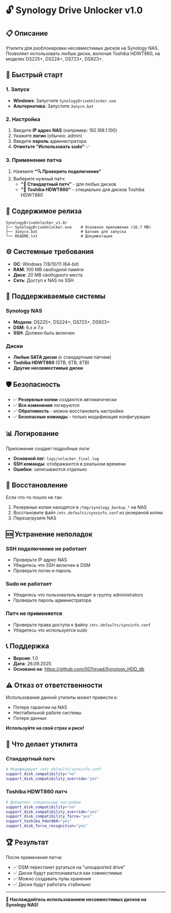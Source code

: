 # 🔓 Synology Drive Unlocker v1.0

## 📋 Описание
Утилита для разблокировки несовместимых дисков на Synology NAS. Позволяет использовать любые диски, включая Toshiba HDWT860, на моделях DS225+, DS224+, DS723+, DS923+.

## 🚀 Быстрый старт

### 1. Запуск
- **Windows**: Запустите `SynologyDriveUnlocker.exe`
- **Альтернатива**: Запустите `Запуск.bat`

### 2. Настройка
1. Введите **IP адрес NAS** (например: 192.168.1.100)
2. Укажите **логин** (обычно: admin)
3. Введите **пароль** администратора
4. **Отметьте "Использовать sudo"** ✅

### 3. Применение патча
1. Нажмите **"🔍 Проверить подключение"**
2. Выберите нужный патч:
   - **"🔧 Стандартный патч"** - для любых дисков
   - **"💾 Toshiba HDWT860"** - специально для дисков Toshiba HDWT860

## 📁 Содержимое релиза

```
SynologyDriveUnlocker_v1.0/
├── SynologyDriveUnlocker.exe    # Основное приложение (16.7 MB)
├── Запуск.bat                   # Батник для запуска
└── README.txt                   # Документация
```

## ⚙️ Системные требования

- **ОС**: Windows 7/8/10/11 (64-bit)
- **RAM**: 100 MB свободной памяти
- **Диск**: 20 MB свободного места
- **Сеть**: Доступ к NAS по SSH

## 🔧 Поддерживаемые системы

### Synology NAS
- **Модели**: DS225+, DS224+, DS723+, DS923+
- **DSM**: 6.x и 7.x
- **SSH**: Должен быть включен

### Диски
- **Любые SATA диски** (с стандартным патчем)
- **Toshiba HDWT860** (5TB, 6TB, 8TB)
- **Другие несовместимые диски**

## 🛡️ Безопасность

- ✅ **Резервные копии** создаются автоматически
- ✅ **Все изменения** логируются
- ✅ **Обратимость** - можно восстановить настройки
- ✅ **Безопасные команды** - только модификация конфигурации

## 📊 Логирование

Приложение создает подробные логи:
- **Основной лог**: `logs/unlocker_final.log`
- **SSH команды**: отображаются в реальном времени
- **Ошибки**: записываются отдельно

## 🔄 Восстановление

Если что-то пошло не так:
1. Резервные копии находятся в `/tmp/synology_backup_*` на NAS
2. Восстановите файл `/etc.defaults/synoinfo.conf` из резервной копии
3. Перезагрузите NAS

## 🆘 Устранение неполадок

### SSH подключение не работает
- Проверьте IP адрес NAS
- Убедитесь что SSH включен в DSM
- Проверьте логин и пароль

### Sudo не работает
- Убедитесь что пользователь входит в группу administrators
- Проверьте пароль администратора

### Патч не применяется
- Проверьте права доступа к файлу `/etc.defaults/synoinfo.conf`
- Убедитесь что используется sudo

## 📞 Поддержка

- **Версия**: 1.0
- **Дата**: 26.09.2025
- **Основано на**: https://github.com/007revad/Synology_HDD_db

## ⚠️ Отказ от ответственности

Использование данной утилиты может привести к:
- Потере гарантии на NAS
- Нестабильной работе системы
- Потере данных

**Используйте на свой страх и риск!**

## 🎯 Что делает утилита

### Стандартный патч
```bash
# Модифицирует /etc.defaults/synoinfo.conf
support_disk_compatibility="no"
support_disk_compatibility_override="yes"
```

### Toshiba HDWT860 патч
```bash
# Добавляет специальные настройки
support_disk_compatibility="no"
support_disk_compatibility_override="yes"
support_disk_compatibility_force="yes"
support_toshiba_hdwt860="yes"
support_disk_force_recognition="yes"
```

## 🏆 Результат

После применения патча:
- ✅ DSM перестанет ругаться на "unsupported drive"
- ✅ Диски будут распознаваться как совместимые
- ✅ Можно создавать пулы хранения
- ✅ Диски будут работать стабильно

---

**🎉 Наслаждайтесь использованием несовместимых дисков на Synology NAS!**
